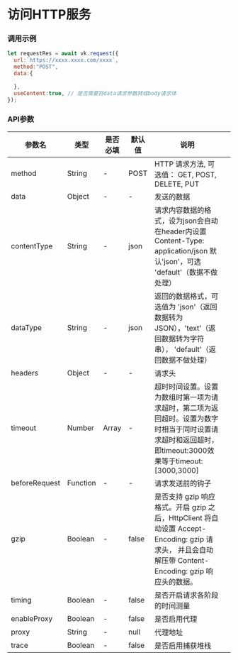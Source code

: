 # 访问HTTP服务
 
### 调用示例
```js
let requestRes = await vk.request({
  url:`https://xxxx.xxxx.com/xxxx`,
  method:"POST",
  data:{
  
  },
  useContent:true, // 是否需要将data请求参数转成body请求体
});
```
### API参数 
| 参数名           | 类型       | 是否必填  | 默认值   | 说明                                                                                                            |                                                                                             |
|---------------|----------|-------|-------|---------------------------------------------------------------------------------------------------------------|---------------------------------------------------------------------------------------------|
| method        | String   | -     | POST  | HTTP 请求方法, 可选值： GET, POST, DELETE, PUT                                                                        |                                                                                             |
| data          | Object   | -     | -     | 发送的数据                                                                                                         |                                                                                             |
| contentType | String   | -     | json     | 请求内容数据的格式，设为json会自动在header内设置Content-Type: application/json 默认'json'，可选 'default'（数据不做处理） 
| dataType      | String   | -     | json     | 返回的数据格式，可选值为 'json'（返回数据转为JSON），'text'（返回数据转为字符串）， 'default'（返回数据不做处理）                                           |                                                                                             |
| headers       | Object   | -     | -     | 请求头                                                                                                           |                                                                                             |
| timeout       | Number   | Array | -     |                                                                                                            超时时间设置。设置为数组时第一项为请求超时，第二项为返回超时。设置为数字时相当于同时设置请求超时和返回超时，即timeout:3000效果等于timeout:[3000,3000] |
| beforeRequest | Function | -     | -     | 请求发送前的钩子                                                                                                      |                                                                                             |
| gzip          | Boolean  | -     | false | 是否支持 gzip 响应格式。开启 gzip 之后，HttpClient 将自动设置 Accept-Encoding: gzip 请求头， 并且会自动解压带 Content-Encoding: gzip 响应头的数据。 |                                                                                             |
| timing        | Boolean  | -     | false | 是否开启请求各阶段的时间测量                                                                                                |                                                                                             |
| enableProxy   | Boolean  | -     | false | 是否启用代理         
| proxy| String| -     | null| 代理地址        
| trace| Boolean| -     | false| 是否启用捕获堆栈                                                                                    |                                                                                             |

